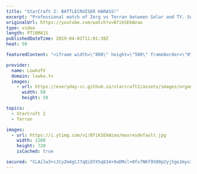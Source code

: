 ```yaml
---
title: "StarCraft 2: BATTLECRUISER HARASS!"
excerpt: "Professional match of Zerg vs Terran between Solar and TY. Subscribe for more videos: http://lowko.tv/youtube 50+ Tactical Nukes: https://youtu.be/xKYulaEILB0  In this match TY decides to play hyper aggressively without commiting too many resources. He plays smartly and pushes relentlessly, first with"
originalUrl: https://youtube.com/watch?v=BfikSEkWzao
type: video
length: PT18M41S
publishedDateTime: 2019-04-01T11:01:38Z
heat: 50

featuredContent: "<iframe width=\"800\" height=\"500\" frameborder=\"0\" src=\"https://www.youtube.com/embed/BfikSEkWzao\" allow=\"accelerometer; autoplay; encrypted-media; gyroscope; picture-in-picture\" allowfullscreen></iframe>"

provider:
  name: LowkoTV
  domain: lowko.tv
  images:
    - url: https://everyday-cc.github.io/starcraft2/assets/images/organizations/lowko.tv-50x50.jpg
      width: 50
      height: 50

topics:
  - StarCraft 2
  - Terran

images:
  - url: https://i.ytimg.com/vi/BfikSEkWzao/maxresdefault.jpg
    width: 1280
    height: 720
    isCached: true

secured: "CLAilw3+cJCyZm4gCJ7qQiQYX5q634+9aDMcl+0fv7NKf9S00p2yj5goJmyx3GbReLuuNpcHWXJGwvP8KLKiMQIjRM0f/yOaSeLk/PKqbrXNkTsmSBYSAPZ5/MFv3zhxN1eo0y/8tnkTLOElUg1fWwckS1tNa+d07APcTXE8t5SJP6ghQYpFcZ+2hD0HvAh3ltot1wTftDbiPseHP+jiCdux2ReRdjillJhtvBsns6LhY9KU4mwGGLaI98aKGZ5bPxGpgJzM5vvr8fvSl4VZpt8Ii+yJbALvlVreiC2xcaqNz4GEhkwWpMnWQrEYhPw9ZWRJx3aN3Fh0O6O123tz4rcuZF8iemlR+Hr1jthwCS+TomwEo664Wu3MkBsMce9MH6GPxRA4OBxmmb16dlEjVg2XNWq8uWyukaAhKT4FKqA=;aJ/5QHxSn+ytLRdklpVnYg=="
---
```


